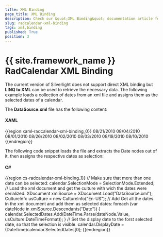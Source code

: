 ```yaml
---
title: XML Binding
page_title: XML Binding
description: Check our &quot;XML Binding&quot; documentation article for the RadCalendar {{ site.framework_name }} control.
slug: radcalendar-xml-binding
tags: xml,binding
published: True
position: 3
---
```


# {{ site.framework_name }} RadCalendar XML Binding

The current version of Silverlight does not support direct XML binding but __LINQ to XML__ can be used to retrieve the necessary data. The following example loads a collection of dates from an xml file and assigns them as the selected dates of a calendar.

The __DataSource.xml__ file has the following content:

#### __XAML__

{{region xaml-radcalendar-xml-binding_0}}
	<ChosenDates>
	    <Date>08/21/2010</Date>
	    <Date>08/04/2010</Date>
	    <Date>08/01/2010</Date>
	    <Date>08/26/2010</Date>
	    <Date>08/02/2010</Date>
	    <Date>08/03/2010</Date>
	    <Date>08/19/2010</Date>
	    <Date>08/10/2010</Date>
	</ChosenDates>
{{endregion}}

The following code snippet loads the file and extracts the Date nodes out of it, then assigns the respective dates as selection:

#### __C#__

{{region cs-radcalendar-xml-binding_1}}
	// Make sure that more than one date can be selected:
	calendar.SelectionMode = SelectionMode.Extended;
	// Load the xml document and get the culture with wich the dates were serialized:
	XDocument xmlSource = XDocument.Load("DataSource.xml");
	CultureInfo usCulture = new CultureInfo("En-US");
	// Add Get all the dates in the xml document and add them as selected dates:
	foreach (var dateNode in xmlSource.Descendants("Date"))
	{
	    calendar.SelectedDates.Add(DateTime.Parse(dateNode.Value, usCulture.DateTimeFormat));
	}
	// Set the display date to the forst selected date, so that the selection is visible.
	calendar.DisplayDate = (DateTime)calendar.SelectedDates[0];
{{endregion}}